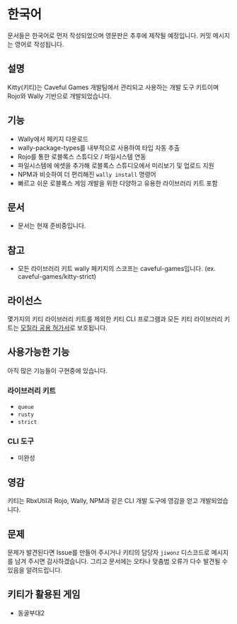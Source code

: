 # 한국어
문서들은 한국어로 먼저 작성되었으며 영문판은 추후에 제작될 예정입니다. 커밋 메시지는 영어로 작성됩니다.

## 설명
Kitty(키티)는 Caveful Games 개발팀에서 관리되고 사용하는 개발 도구 키트이며 Rojo와 Wally 기반으로 개발되었습니다.

## 기능
- Wally에서 페키지 다운로드
- wally-package-types를 내부적으로 사용하여 타입 자동 추출
- Rojo를 통한 로블록스 스튜디오 / 파일시스템 연동
- 파일시스템에 에셋을 추가해 로블록스 스튜디오에서 미리보기 및 업로드 지원
- NPM과 비슷하여 더 편리해진 `wally install` 명령어
- 빠르고 쉬운 로블록스 게임 개발을 위한 다양하고 유용한 라이브러리 키트 포함

## 문서
- 문서는 현재 준비중입니다.

## 참고
- 모든 라이브러리 키트 wally 페키지의 스코프는 caveful-games입니다. (ex. caveful-games/kitty-strict)

## 라이선스
몇가지의 키티 라이브러리 키트를 제외한 키티 CLI 프로그램과 모든 키티 라이브러리 키트는 [모질라 공용 허가서](https://github.com/CavefulGames/kitty/blob/main/LICENSE.md)로 보호됩니다.

## 사용가능한 기능
아직 많은 기능들이 구현중에 있습니다.
### 라이브러리 키트
- `queue`
- `rusty`
- `strict`
### CLI 도구
- 미완성

## 영감
키티는 RbxUtil과 Rojo, Wally, NPM과 같은 CLI 개발 도구에 영감을 얻고 개발되었습니다.

## 문제
문제가 발견된다면 Issue를 만들어 주시거나 키티의 담당자 `jiwonz` 디스코드로 메시지를 남겨 주시면 감사하겠습니다. 그리고 문서에는 오타나 맞춤법 오류가 다수 발견될 수 있음을 알려드립니다.

## 키티가 활용된 게임
- 동굴부대2
